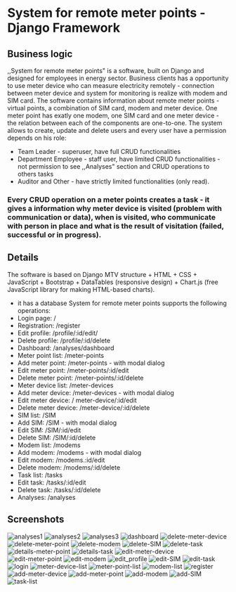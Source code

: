 # System for remote meter points - Django Framework
## Business logic
,,System for remote meter points" is a software, built on Django and designed for employees in energy sector.
Business clients has a opportunity to use meter device who can measure electricity remotely - connection between meter device and system for monitoring is realize with modem and SIM card.
The software contains information about remote meter points - virtual points, a combination of SIM card, modem and meter device.
One meter point has exatly one modem, one SIM card and one meter device - the relation between each of the components are one-to-one.
The system allows to create, update and delete users and every user have a permission depends on his role:
  - Team Leader - superuser, have full CRUD functionalities
  - Department Employee - staff user, have limited CRUD functionalities - not permission to see ,,Analyses" section and CRUD operations to others tasks
  - Аuditor and Other - have strictly limited functionalities (only read).
### Every CRUD operation on a meter points creates a task - it gives a information why meter device is visited (problem with communication or data), when is visited, who communicate with person in place and what is the result of visitation (failed, successful or in progress).
## Details
The software is based on Django MTV structure + HTML + CSS + JavaScript + Bootstrap + DataTables (responsive design) + Chart.js (free JavaScript library for making HTML-based charts).
 - it has a database
 System for remote meter points supports the following operations:
  - Login page: /
  - Registration: /register
  - Edit profile: /profile/:id/edit/
  - Delete profile: /profile/:id/delete
  - Dashboard: /analyses/dashboard
  - Meter point list: /meter-points
  - Add meter point: /meter-points - with modal dialog
  - Edit meter point: /meter-points/:id/edit
  - Delete meter point: /meter-points/:id/delete
  - Meter device list: /meter-devices
  - Add meter device: /meter-devices - with modal dialog
  - Edit meter device: / meter-device/:id/edit
  - Delete meter device: /meter-device/:id/delete
  - SIM list: /SIM
  - Add SIM: /SIM - with modal dialog
  - Edit SIM: /SIM/:id/edit
  - Delete SIM: /SIM/:id/delete
  - Modem list: /modems
  - Add modem: /modems - with modal dialog
  - Edit modem: /modems.:id/edit
  - Delete modem: /modems/:id/delete
  - Task list: /tasks
  - Edit task: /tasks/:id/edit
  - Delete task: /tasks/:id/delete
  - Analyses: /analyses
 ## Screenshots
![analyses1](https://user-images.githubusercontent.com/59261346/207970981-b64c3ce2-80e1-4326-ab0c-2ce9d4e9b955.png)
![analyses2](https://user-images.githubusercontent.com/59261346/207970983-43c7135f-0447-4039-9387-70e61ab66d81.png)
![analyses3](https://user-images.githubusercontent.com/59261346/207970985-912f846e-d075-420b-90d0-45e9d1412c67.png)
![dashboard](https://user-images.githubusercontent.com/59261346/207970987-df801a1c-f487-4b60-bb5a-6e86be1c3247.png)
![delete-meter-device](https://user-images.githubusercontent.com/59261346/207970990-df5e589b-e5b0-4ca2-a4de-cf68b0ca00b4.png)
![delete-meter-point](https://user-images.githubusercontent.com/59261346/207970994-83e17d6d-cd29-4a5d-ad15-9127ac3e056e.png)
![delete-modem](https://user-images.githubusercontent.com/59261346/207970996-e0655f1b-1e98-4845-86a8-6424eb3d86af.png)
![delete-SIM](https://user-images.githubusercontent.com/59261346/207971000-6ad19020-6aa5-491e-80bc-7e3dd188cf93.png)
![delete-task](https://user-images.githubusercontent.com/59261346/207971003-5ecb051d-6e41-476f-b0dd-dd49891405e6.png)
![details-meter-point](https://user-images.githubusercontent.com/59261346/207971004-7b4dee77-9a76-42d0-abe3-d7f44b8deb8d.png)
![details-task](https://user-images.githubusercontent.com/59261346/207971008-c89e4220-1263-4740-bca9-0c3dbcfb5527.png)
![edit-meter-device](https://user-images.githubusercontent.com/59261346/207971010-57dc6770-2fa3-49fd-b176-67022b61e6cf.png)
![edit-meter-point](https://user-images.githubusercontent.com/59261346/207971013-c396916e-7f08-4a7e-9c16-bb2420560978.png)
![edit-modem](https://user-images.githubusercontent.com/59261346/207971014-f69122ad-edcf-419c-b5a3-f0368c608314.png)
![edit_profile](https://user-images.githubusercontent.com/59261346/207971015-d4b38893-deb9-4dfc-bec9-e38c2e5f8cfd.png)
![edit-SIM](https://user-images.githubusercontent.com/59261346/207971019-518c0b35-90df-4839-ac55-f7918a82f9de.png)
![edit-task](https://user-images.githubusercontent.com/59261346/207971023-f0d8e7c4-8c75-4119-8d14-8b605243d1f2.png)
![login](https://user-images.githubusercontent.com/59261346/207971025-133cf998-4322-474f-a6ce-369941195001.png)
![meter-device-list](https://user-images.githubusercontent.com/59261346/207971029-67e530cb-c525-4aa3-a98a-08dc335b2038.png)
![meter-point-list](https://user-images.githubusercontent.com/59261346/207971033-100b9646-c350-44a5-b99c-05c1cfa70353.png)
![modem-list](https://user-images.githubusercontent.com/59261346/207971038-efcba095-9ee1-4ba1-a215-eedef1d6f026.png)
![register](https://user-images.githubusercontent.com/59261346/207971039-72b07e44-9577-4e97-a2cb-f24663ee8269.png)
![add-meter-device](https://user-images.githubusercontent.com/59261346/207970968-294c2818-8224-433a-b23c-bc7b9b746749.png)
![add-meter-point](https://user-images.githubusercontent.com/59261346/207970975-85cfe1f0-3706-4953-8045-b1abe420f789.png)
![add-modem](https://user-images.githubusercontent.com/59261346/207970979-9f2d223f-7d35-4561-bd0b-ca49db23f89a.png)
![add-SIM](https://user-images.githubusercontent.com/59261346/207970980-5d56dcaa-3cd5-4337-aa22-b08e447bfa31.png)
![task-list](https://user-images.githubusercontent.com/59261346/207971044-55cf676a-9209-4b1b-a97c-37dd4cbed24f.png)
